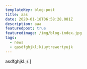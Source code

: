 ```yaml
---
templateKey: blog-post
title: aas
date: 2020-01-18T06:58:28.081Z
description: aaa
featuredpost: true
featuredimage: /img/blog-index.jpg
tags:
  - news
  - qasdfghjkl;kiuytrewertyujk
---
```

asdfghjkl.;/:]
